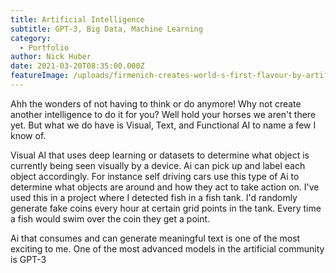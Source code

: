 ```yaml
---
title: Artificial Intelligence
subtitle: GPT-3, Big Data, Machine Learning
category:
  - Portfolio
author: Nick Huber
date: 2021-03-20T08:35:00.000Z
featureImage: /uploads/firmenich-creates-world-s-first-flavour-by-artificial-intelligence_wrbm_large.jpg
---
```

Ahh the wonders of not having to think or do anymore! Why not create another intelligence to do it for you? Well hold your horses we aren't there yet. But what we do have is Visual, Text, and Functional AI to name a few I know of.

Visual AI that uses deep learning or datasets to determine what object is currently being seen visually by a device. Ai can pick up and label each object accordingly. For instance self driving cars use this type of Ai to determine what objects are around and how they act to take action on. I've used this in a project where I detected fish in a fish tank. I'd randomly generate fake coins every hour at certain grid points in the tank. Every time a fish would swim over the coin they get a point.

Ai that consumes and can generate meaningful text is one of the most exciting to me. One of the most advanced models in the artificial community is GPT-3